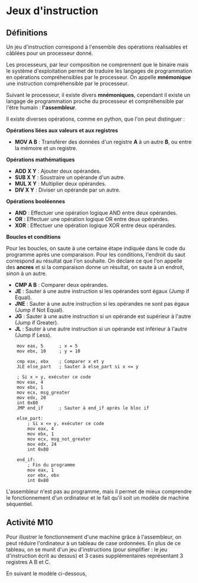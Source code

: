# Jeux d'instruction

## Définitions

Un jeu d'instruction correspond à l'ensemble des opérations réalisables et câblées pour un processeur donné.

Les processeurs, par leur composition ne comprennent que le binaire mais le système d'exploitation permet de traduire les langages de programmation en opérations compréhensibles par le processeur.
On appelle **mnémonique** une instruction compréhensible par le processeur.

Suivant le processeur, il existe divers **mnémoniques**, cependant il existe un langage de programmation proche du processeur et compréhensible par l'être humain : **l'assembleur**.

Il existe diverses opérations, comme en python, que l'on peut distinguer :

**Opérations liées aux valeurs et aux registres**

- **MOV A B** : Transférer des données d'un registre **A** à un autre **B**, ou entre la mémoire et un registre.

**Opérations mathématiques**

- **ADD X Y** : Ajouter deux opérandes.
- **SUB X Y** : Soustraire un opérande d'un autre.
- **MUL X Y** : Multiplier deux opérandes.
- **DIV X Y** : Diviser un opérande par un autre.

**Opérations booléennes**

- **AND** : Effectuer une opération logique AND entre deux opérandes.
- **OR** : Effectuer une opération logique OR entre deux opérandes.
- **XOR** : Effectuer une opération logique XOR entre deux opérandes.

**Boucles et conditions**

Pour les boucles, on saute à une certaine étape indiquée dans le code du programme après une comparaison.
Pour les conditions, l'endroit du saut correspond au résultat que l'on souhaite.
On déclare ce que l'on appelle des **ancres** et si la comparaison donne un résultat, on saute à un endroit, sinon à un autre.

- **CMP A B** : Comparer deux opérandes.
- **JE** : Sauter à une autre instruction si les opérandes sont égaux (Jump if Equal).
- **JNE** : Sauter à une autre instruction si les opérandes ne sont pas égaux (Jump if Not Equal).
- **JG** : Sauter à une autre instruction si un opérande est supérieur à l'autre (Jump if Greater).
- **JL** : Sauter à une autre instruction si un opérande est inférieur à l'autre (Jump if Less).

```assembly
    mov eax, 5      ; x = 5
    mov ebx, 10     ; y = 10

    cmp eax, ebx    ; Comparer x et y
    JLE else_part   ; Sauter à else_part si x <= y

    ; Si x > y, exécuter ce code
    mov eax, 4
    mov ebx, 1
    mov ecx, msg_greater
    mov edx, 20
    int 0x80
    JMP end_if      ; Sauter à end_if après le bloc if

    else_part:
        ; Si x <= y, exécuter ce code
        mov eax, 4
        mov ebx, 1
        mov ecx, msg_not_greater
        mov edx, 24
        int 0x80

    end_if:
        ; Fin du programme
        mov eax, 1
        xor ebx, ebx
        int 0x80
```

L'assembleur n'est pas au programme, mais il permet de mieux comprendre le fonctionnement d'un ordinateur et le fait qu'il soit un modèle de machine séquentiel.

## Activité M10

Pour illustrer le fonctionnement d'une machine grâce à l'assembleur, on peut réduire l'ordinateur à un tableau de case ordonnées.
En plus de ce tableau, on se munit d'un jeu d'instructions (pour simplifier : le jeu d'instruction écrit au dessus) et 3 cases supplémentaires représentant 3 registres A B et C.

En suivant le modèle ci-dessous,